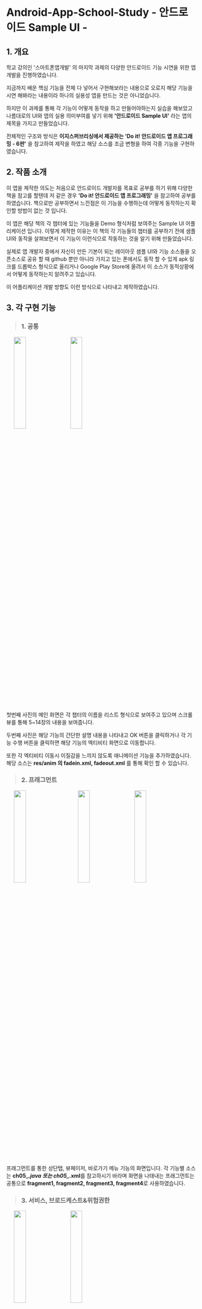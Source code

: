 # Android-App-School-Study - 안드로이드 Sample UI -
## 1. 개요
학교 강의인 '스마트폰앱개발' 의 마지막 과제의 다양한 안드로이드 기능 시연을 위한 앱개발을 진행하였습니다.

지금까지 배운 핵심 기능을 전체 다 넣어서 구현해보라는 내용으로 오로지 해당 기능을 시연 해봐라는 내용이라 하나의 실용성 앱을 만드는 것은 아니었습니다.

하지만 이 과제를 통해 각 기능이 어떻게 동작을 하고 만들어야하는지 실습을 해보았고 나름대로의 UI와 앱의 실용 의미부여를 넣기 위해 
**'안드로이드 Sample UI'** 라는 앱의 제목을 가지고 만들었습니다.

전체적인 구조와 방식은 **이지스퍼브리싱에서 제공하는 'Do it! 안드로이드 앱 프로그래밍 - 6판'** 을 참고하여 제작을 하였고 해당 소스를 조금 변형을 하여 각종 기능을 구현하였습니다.

## 2. 작품 소개
이 앱을 제작한 의도는 처음으로 안드로이드 개발자를 목표로 공부를 하기 위해 다양한 책을 참고를 할텐데 저 같은 경우 **'Do it! 안드로이드 앱 프로그래밍'** 을 참고하여 공부를 하였습니다. 책으로만 공부하면서 느낀점은 이 기능을 수행하는데 어떻게 동작하는지 확인할 방법이 없는 것 입니다.

이 앱은 해당 책의 각 챕터에 있는 기능들을 Demo 형식처럼 보여주는 Sample UI 어플리케이션 입니다. 이렇게 제작한 이유는 이 책의 각 기능들의 챕터를 공부하기 전에 샘플 UI와 동작을 살펴보면서 이 기능이 이런식으로 작동하는 것을 알기 위해 만들었습니다.

실제로 앱 개발자 중에서 자신이 만든 기본이 되는 레이아웃 샘플 UI와 기능 소스들을 오픈소스로 공유 할 때 github 뿐만 아니라 가지고 있는 폰에서도 동작 할 수 있게 apk 링크를 드롭박스 형식으로 올리거나 Google Play Store에 올려서 이 소스가 동적상황에서 어떻게 동작하는지 알려주고 있습니다.

이 어플리케이션 개발 방향도 이런 방식으로 나타내고 제작하였습니다.

## 3. 각 구현 기능
> ### 1. 공통
<div>
<img width="25%" src="https://user-images.githubusercontent.com/41635289/71794081-35390600-3083-11ea-88ff-ef0083842439.jpg" hspace=20>
<img width="25%" src="https://user-images.githubusercontent.com/41635289/71794189-b98b8900-3083-11ea-987d-94947459a08d.jpg">
</div>

첫번째 사진의 메인 화면은 각 챕터의 이름을 리스트 형식으로 보여주고 있으며 스크롤 뷰를 통해 5~14장의 내용을 보여줍니다.

두번째 사진은 해당 기능의 간단한 설명 내용을 나타내고 OK 버튼을 클릭하거나 각 기능 수행 버튼을 클릭하면 해당 기능의 엑티비티 화면으로 이동합니다.

또한 각 엑티비티 이동시 이질감을 느끼지 않도록 애니메이션 기능을 추가하였습니다. 해당 소스는 **res/anim 의 fadein.xml, fadeout.xml** 를 통해 확인 할 수 있습니다.

> ### 2. 프래그먼트
<div>
  <img width="25%" src="https://user-images.githubusercontent.com/41635289/71795929-cdd38400-308b-11ea-9ff7-70f2af7f0b1d.jpg" hspace=20>
  <img width="25%" src="https://user-images.githubusercontent.com/41635289/71795931-cf9d4780-308b-11ea-8b99-99d98abc9749.jpg" hspace=20>
  <img width="25%" src="https://user-images.githubusercontent.com/41635289/71795934-d1ffa180-308b-11ea-9262-c71916920338.jpg">
</div>

  프래그먼트를 통한 상단탭, 뷰페이저, 바로가기 메뉴 기능의 화면입니다. 각 기능별 소스는 **ch05_*.java 또는 ch05_*.xml**를 참고하시기 바라며 화면을 나태내는 프래그먼트는 공통으로 **fragment1, fragment2, fragment3, fragment4**로 사용하였습니다.

> ### 3. 서비스, 브로드케스트&위험권한
<div>
  <img width="25%" src="https://user-images.githubusercontent.com/41635289/71796155-c1036000-308c-11ea-945a-f2def391203d.jpg" hspace=20>
  <img width="25%" src="https://user-images.githubusercontent.com/41635289/71796156-c2348d00-308c-11ea-91e3-f9d172213d01.jpg">
</div>

안드로이드의 핵심 기능의 서비스와 위험권한 부여 관련 기능입니다. 전체적인 틀은 **프래그먼트의 바로가기 메뉴** 형식으로 만들었으며 바로가기 메뉴를 클릭 시 두 개의 메뉴인 **서비스, 브로드케스트&위험권한** 이 나옵니다.

서비스의 경우 MusicService.java에서 안드로이드 Service를 상속해 MediaPlayer의 기능을 불러와 재생 버튼을 클릭하면 **res/raw**에 있는 mp3 파일이 재생하게 됩니다.

브로드케스트,위험권한은 SMS를 수신하여 내용을 나타내는 방식으로 구현하였습니다. SMS 수신을 위해 **AndroidManifest.xml**에서 SMS 퍼미션을 부여하였고 브로드케스트 단위에서 SMS를 수신시 onReceive를 실행하게 되며 각 EditText에 수신한 SMS 내용을 보여줍니다.

각 기능별 소스는 **ch06_*.java 또는 ch06_*.xml**를 참고하시기 바랍니다.

> ### 4. 선택위젯 - 스피너뷰
<div>
  <img width="25%" src="https://user-images.githubusercontent.com/41635289/71796612-43405400-308e-11ea-8ba1-492aaecce393.jpg">
</div>

스피너뷰를 나타내는 화면으로 버튼 클릭시 리스트별로 이미지를 선택하는 선택위젯이 나타나고 각 이미지 클릭 시 뷰에 나타나는 이미지가 바뀝니다.

각 기능별 소스는 **ch07_*.java 또는 ch07_*.xml**를 참고하시기 바랍니다.

> ### 5. 데이터베이스
<div>
  <img width="25%" src="https://user-images.githubusercontent.com/41635289/71796773-bc3fab80-308e-11ea-833f-992f6e030756.jpg">
</div>

안드로이드 내에 있는 SQLite 기능을 불러와 데이터베이스를 작동하는 내용입니다.

소스 내에 SQL DDL, DML 문을 넣어 추가, 변경, 삭제, 조회 기능을 실행하게 만들었습니다.

각 기능별 소스는 **ch11_*.java 또는 ch11_*.xml**를 참고하시기 바랍니다.

> ### 6. 그래픽
<div>
  <img width="25%" src="https://user-images.githubusercontent.com/41635289/71796909-61f31a80-308f-11ea-8be0-2aed1790cb34.jpg" hspace=20>
  <img width="25%" src="https://user-images.githubusercontent.com/41635289/71796910-63bcde00-308f-11ea-8993-226d88be3b7c.jpg" hspace=20>
  <img width="25%" src="https://user-images.githubusercontent.com/41635289/71796914-661f3800-308f-11ea-9707-d5e57b02939d.jpg">
</div>

그래픽 툴을 사용해 화면상의 그림을 그리는 간단한 그림판 기능 입니다.

선의 색상 변경은 외부 라이브러리인 **Ambilwarna Color Picker** 를 사용하여 위의 그림 버튼 클릭 시 다이얼로그 형식으로 색상을 변경 할 수 있습니다.

선의 굵기 변경도 그림 버튼 클릭 시 다이얼로그 형식으로 해당 값을 입력 해 변경 할 수 있습니다.

각 기능별 소스는 **ch12_*.java 또는 ch12_*.xml**를 참고하시기 바랍니다.

> ### 7. 멀티미디어
<div>
  <img width="25%" src="https://user-images.githubusercontent.com/41635289/71797104-112ff180-3090-11ea-8332-3362fec19f44.jpg" hspace=20>
  <img width="25%" src="https://user-images.githubusercontent.com/41635289/71797110-15f4a580-3090-11ea-9ce0-720fa47f1292.jpg" hspace=20>
  <img width="25%" src="https://user-images.githubusercontent.com/41635289/71797111-1725d280-3090-11ea-9fcd-17296b998391.jpg">
</div>

<div>
  <img width="25%" src="https://user-images.githubusercontent.com/41635289/71797113-18ef9600-3090-11ea-8e8f-3a26cea0f49e.jpg" hspace=20>
  <img width="25%" src="https://user-images.githubusercontent.com/41635289/71797123-1f7e0d80-3090-11ea-82c3-0a41d5bf448d.jpg">
</div>

멀티미디어는 카메라, 음악, 동영상, 유튜브 동영상 기능을 구현하였고, 프래그먼트 형식의 바로가기 메뉴의 전체적인 틀을 만들어 작성하였습니다.

각 기능의 경우 SDK 버전을 29로 타겟팅한 경우 범위지정소를 정해야하는 규칙이 있기 때문에 scoped storage의 내용을 참고 하였습니다.

하지만 카메라 기능의 경우 사진의 저장소를 경로를 지정하는 방식이기 때문에 안드로이드 10의 경우 이미지가 불러오지 않은 이슈가 있습니다.

이는 scoped storage에서 **requestLegacyExternalStorage** 를 AndroidManifest.xml에서 넣어줌으로써 해결이 되었습니다.

유튜브 동영상은 구글에서 제공하는 YoutubeAndroidPlayerApi.jar를 사용하였으며 해당 기능에서는 위에는 Youtube 영상이 밑은 애플 기기의 스팩을 나타내는 웹페이지로 보여주는 웹뷰를 사용하였습니다.

각 기능별 소스는 **ch13_*.java 또는 ch13_*.xml**를 참고하시기 바랍니다.

> ### 8. 지도

구글 맵스와 지오코딩을 이용해 지도를 표시하고 위의 EditText 내용에 해당 주소를 입력해 검색을 누르면 해당 위치를 마크로 표시해 주소의 내용을 표시해줍니다.

각 기능별 소스는 **ch14_*.java 또는 ch14_*.xml**를 참고하시기 바랍니다.

## 4. 참고 문헌 및 링크
1. 공통
* 참고 문헌 : Do it! 안드로이드 앱 프로그래밍 6판 - 이지스퍼브리싱 (정재곤 저)
* 전체 참고 소스 : https://github.com/mike-jung/DoItAndroidRev6
* 구글 안드로이드 공식 문서 : https://developer.android.com/docs
* 화면전환 애니메이션 : https://boheeee.tistory.com/14
* 인트로 화면 : https://basicto.tistory.com/629
* 아이콘 이미지 : https://www.freepik.com/

2. 서비스
* 음악 서비스 기능 : http://bitly.kr/0uC1Je6
* SMS 위험 권한 : https://hongku.tistory.com/209

3. 그래픽
* 그림판 구현 : https://honeyinfo7.tistory.com/33
* ColorPicker : https://github.com/yukuku/ambilwarna

4. 음악
* 음악 미디어 플레이어 : https://bitsoul.tistory.com/28

5. 유튜브 동영상
* 애플 기기 이미지 및 웹사이트 : https://www.apple.com/
                               https://www.youtube.com/user/Apple

6. 지도
* 검색 기능 추가 : https://blog.naver.com/qbxlvnf11/221183308547
